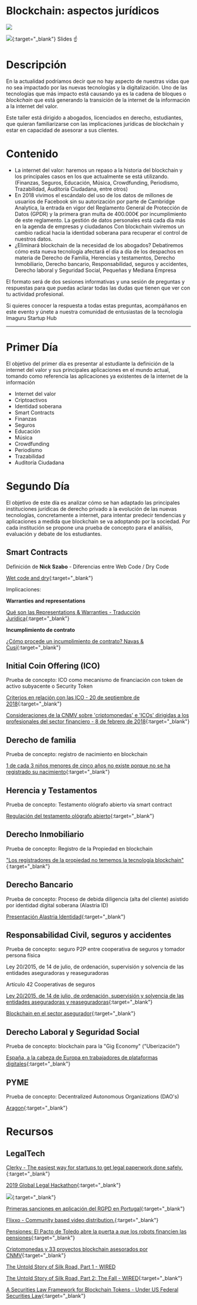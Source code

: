 # Blockchain: aspectos jurídicos

![](bc2-7e65fe46-efc2-43b1-9ae8-41b200ae5882.png)

[<img src="slide-preview.jpg">](https://slides.com/sprintwithcarlos/imaguru-blockchain-abogados/#/){:target="\_blank"}
Slides &#9757;

# Descripción

En la actualidad podríamos decir que no hay aspecto de nuestras vidas que no sea impactado por las nuevas tecnologías y la digitalización. Uno de las tecnologías que más impacto está causando ya es la cadena de bloques o _blockchain_ que está generando la transición de la internet de la información a la internet del valor.

Este taller está dirigido a abogados, licenciados en derecho, estudiantes, que quieran familiarizarse con las implicaciones jurídicas de blockchain y estar en capacidad de asesorar a sus clientes.

# Contenido

- La internet del valor: haremos un repaso a la historia del blockchain y los principales casos en los que actualmente se está utilizando. (Finanzas, Seguros, Educación, Música, Crowdfunding, Periodismo, Trazabilidad, Auditoría Ciudadana, entre otros)
- En 2018 vivimos el escándalo del uso de los datos de millones de usuarios de Facebook sin su autorización por parte de Cambridge Analytica, la entrada en vigor del Reglamento General de Protección de Datos (GPDR) y la primera gran multa de 400.000€ por incumplimiento de este reglamento. La gestión de datos personales está cada día más en la agenda de empresas y ciudadanos Con blockchain viviremos un cambio radical hacia la identidad soberana para recuperar el control de nuestros datos.
- ¿Eliminará blockchain de la necesidad de los abogados? Debatiremos cómo esta nueva tecnología afectará el día a día de los despachos en materia de Derecho de Familia, Herencias y testamentos, Derecho Inmobiliario, Derecho bancario, Responsabilidad, seguros y accidentes, Derecho laboral y Seguridad Social, Pequeñas y Mediana Empresa

El formato será de dos sesiones informativas y una sesión de preguntas y respuestas para que puedas aclarar todas las dudas que tienen que ver con tu actividad profesional.

Si quieres conocer la respuesta a todas estas preguntas, acompáñanos en este evento y únete a nuestra comunidad de entusiastas de la tecnología Imaguru Startup Hub

---

# Primer Día

El objetivo del primer día es presentar al estudiante la definición de la internet del valor y sus principales aplicaciones en el mundo actual, tomando como referencia las aplicaciones ya existentes de la internet de la información

- Internet del valor
- Criptoactivos
- Identidad soberana
- Smart Contracts
- Finanzas
- Seguros
- Educación
- Música
- Crowdfunding
- Periodismo
- Trazabilidad
- Auditoría Ciudadana

# Segundo Día

El objetivo de este día es analizar cómo se han adaptado las principales instituciones jurídicas de derecho privado a la evolución de las nuevas tecnologías, concretamente a internet, para intentar predecir tendencias y aplicaciones a medida que blockchain se va adoptando por la sociedad. Por cada institución se propone una prueba de concepto para el análisis, evaluación y debate de los estudiantes.

## Smart Contracts

Definición de **Nick Szabo** - Diferencias entre Web Code / Dry Code

[Wet code and dry](https://unenumerated.blogspot.com/2006/11/wet-code-and-dry.html){:target="\_blank"}

Implicaciones:

**Warranties and representations**

[Qué son las Representations & Warranties - Traducción Jurídica](https://traduccionjuridica.es/las-representations-warranties/){:target="\_blank"}

**Incumplimiento de contrato**

[¿Cómo procede un incumplimiento de contrato? Navas & Cusí](https://www.navascusi.com/como-procede-un-incumplimiento-de-contrato/){:target="\_blank"}

## Initial Coin Offering (ICO)

Prueba de concepto: ICO como mecanismo de financiación con token de activo subyacente o Security Token

[Criterios en relación con las ICO - 20 de septiembre de 2018](CriteriosICOs-c3698b45-75a3-4f3b-8a5d-573f2be0dc52.pdf){:target="\_blank"}

[Consideraciones de la CNMV sobre 'criptomonedas' e 'ICOs' dirigidas
a los profesionales del sector financiero - 8 de febrero de 2018](comunicadoCNMV_ICO_ES_final-d720615f-b6fa-4d16-aa6a-eeb3ece014b3.pdf){:target="\_blank"}

## Derecho de familia

Prueba de concepto: registro de nacimiento en blockchain

[1 de cada 3 niños menores de cinco años no existe porque no se ha registrado su nacimiento](https://www.unicef.es/noticia/registro-de-nacimiento-1-de-cada-3-ninos-no-existe-oficialmente){:target="\_blank"}

## Herencia y Testamentos

Prueba de concepto: Testamento ológrafo abierto vía smart contract

[Regulación del testamento ológrafo abierto](http://noticias.juridicas.com/base_datos/Privado/cc.l3t3.html#t3c1){:target="\_blank"}

## Derecho Inmobiliario

Prueba de concepto: Registro de la Propiedad en blockchain

["Los registradores de la propiedad no tememos la tecnología blockchain"](https://www.blockchaineconomia.es/registradores-de-la-propiedad-blockchain/){:target="\_blank"}

## Derecho Bancario

Prueba de concepto: Proceso de debida diligencia (alta del cliente) asistido por identidad digital soberana (Alastria ID)

[Presentación Alastria Identidad](Alastria-Identidad-a3d17ec1-1495-441e-bd3d-3ce1982f1d28.pdf){:target="\_blank"}

## Responsabilidad Civil, seguros y accidentes

Prueba de concepto: seguro P2P entre cooperativa de seguros y tomador persona física

Ley 20/2015, de 14 de julio, de ordenación, supervisión y solvencia de las entidades aseguradoras y reaseguradoras

Artículo 42 Cooperativas de seguros

[Ley 20/2015, de 14 de julio, de ordenación, supervisión y solvencia de las entidades aseguradoras y reaseguradoras](http://noticias.juridicas.com/base_datos/Fiscal/556605-l-20-2015-de-14-de-julio-de-ordenacion-supervision-y-solvencia-de-las-entidades.html#t2c1s3){:target="\_blank"}

[Blockchain en el sector asegurador](https://www.inese.es/formacion/blockchain-en-el-sector-asegurador-1){:target="\_blank"}

## Derecho Laboral y Seguridad Social

Prueba de concepto: blockchain para la "Gig Economy" ("Uberización")

[España, a la cabeza de Europa en trabajadores de plataformas digitales](https://www.elboletin.com/noticia/165089/tecnologia/espana-a-la-cabeza-de-europa-en-trabajadores-de-plataformas-digitales.html){:target="\_blank"}

## PYME

Prueba de concepto: Decentralized Autonomous Organizations (DAO's)

[Aragon](https://aragon.org/){:target="\_blank"}

# Recursos

## LegalTech

[Clerky - The easiest way for startups to get legal paperwork done safely.](https://www.clerky.com/){:target="\_blank"}

[2019 Global Legal Hackathon](https://globallegalhackathon.com/){:target="\_blank"}

[<img src="-cb8aace3-caf6-40b2-9a74-48542029e185untitled">](https://www.amazon.com/Tomorrows-Lawyers-Introduction-Your-Future/dp/0198796633/ref=sr_1_1?keywords=tomorrow+lawyers&qid=1551226180&s=gateway&sr=8-1){:target="\_blank"}

[Primeras sanciones en aplicación del RGPD en Portugal](https://www.garrigues.com/es_ES/garrigues-digital/primeras-sanciones-en-aplicacion-del-rgpd-en-portugal){:target="\_blank"}

[Flixxo - Community based video distribution.](https://flixxo.com/#/){:target="\_blank"}

[Pensiones: El Pacto de Toledo abre la puerta a que los robots financien las pensiones](./Pensiones-El-Pacto-de-Toledo-abre-la-puerta-a-que--607c7377-bef0-42db-8231-746b5791e83e.md){:target="\_blank"}

[Criptomonedas y 33 proyectos blockchain asesorados por CNMV](./Criptomonedas-y-33-proyectos-blockchain-asesorados-8379149d-6a1e-43f0-a09e-acd8d83e7e0d.md){:target="\_blank"}

[The Untold Story of Silk Road, Part 1 - WIRED](./The-Untold-Story-of-Silk-Road-Part-1-WIRED-4bc62011-3449-44cd-933a-a8310b189935.md)

[The Untold Story of Silk Road, Part 2: The Fall - WIRED](./The-Untold-Story-of-Silk-Road-Part-2-The-Fall-WIRE-2bc56d15-e351-4a3f-9186-06d9ba6be4e0.md){:target="\_blank"}

[A Securities Law Framework for Blockchain Tokens - Under US Federal Securities Law](https://docs.google.com/spreadsheets/d/1_XlGPsAywzoxpQmrEJuKYQhp2nr1u0ySCe426qkZmog/edit?usp=sharing){:target="\_blank"}
